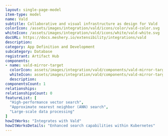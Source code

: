 ```yaml
---
layout: single-page-model
item-type: model
name: Vald
subtitle: Collaborative and visual infrastructure as design for Vald
colorIcon: /assets/images/integration/vald/icons/color/vald-color.svg
whiteIcon: /assets/images/integration/vald/icons/white/vald-white.svg
docURL: https://docs.meshery.io/extensibility/integrations/vald
description: 
category: App Definition and Development
subcategory: Database
registrant: Artifact Hub
components: 
- name: vald-mirror-target
  colorIcon: assets/images/integration/vald/components/vald-mirror-target/icons/color/vald-mirror-target-color.svg
  whiteIcon: assets/images/integration/vald/components/vald-mirror-target/icons/white/vald-mirror-target-white.svg
  description: 
componentsCount: 1
relationships: 
relationshipsCount: 0
featureList: [
  "High-performance vector search",
  "Approximate nearest neighbor (ANN) search",
  "Large-scale data processing"
]
howItWorks: "Integrates with Vald"
howItWorksDetails: "Enhanced search capabilities within Kubernetes"
---
```

